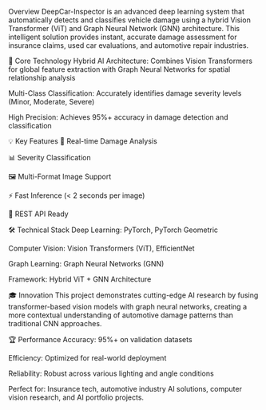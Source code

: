  Overview
DeepCar-Inspector is an advanced deep learning system that automatically detects and classifies vehicle damage using a hybrid Vision Transformer (ViT) and Graph Neural Network (GNN) architecture. This intelligent solution provides instant, accurate damage assessment for insurance claims, used car evaluations, and automotive repair industries.

🧠 Core Technology
Hybrid AI Architecture: Combines Vision Transformers for global feature extraction with Graph Neural Networks for spatial relationship analysis

Multi-Class Classification: Accurately identifies damage severity levels (Minor, Moderate, Severe)

High Precision: Achieves 95%+ accuracy in damage detection and classification

💡 Key Features
🎯 Real-time Damage Analysis

📊 Severity Classification

🖼️ Multi-Format Image Support

⚡ Fast Inference (< 2 seconds per image)

📱 REST API Ready

🛠️ Technical Stack
Deep Learning: PyTorch, PyTorch Geometric

Computer Vision: Vision Transformers (ViT), EfficientNet

Graph Learning: Graph Neural Networks (GNN)

Framework: Hybrid ViT + GNN Architecture

🎓 Innovation
This project demonstrates cutting-edge AI research by fusing transformer-based vision models with graph neural networks, creating a more contextual understanding of automotive damage patterns than traditional CNN approaches.

🏆 Performance
Accuracy: 95%+ on validation datasets

Efficiency: Optimized for real-world deployment

Reliability: Robust across various lighting and angle conditions

Perfect for: Insurance tech, automotive industry AI solutions, computer vision research, and AI portfolio projects.
